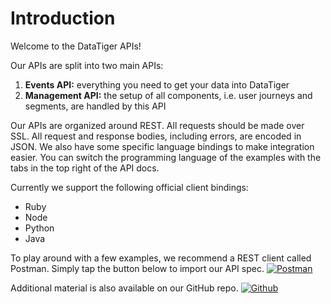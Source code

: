 # Introduction 
Welcome to the DataTiger APIs! 

Our APIs are split into two main APIs:

1. **Events API:** everything you need to get your data into DataTiger
2. **Management API:** the setup of all components, i.e. user journeys and segments, are handled by this API
    
Our APIs are organized around REST. All requests should be made over SSL. All request and response bodies, including errors, are encoded in JSON. We also have some specific language bindings to make integration easier. You can switch the programming language of the examples with the tabs in the top right of the API docs.

Currently we support the following official client bindings:
* Ruby
* Node
* Python
* Java

To play around with a few examples, we recommend a REST client called Postman. Simply tap the button below to import our API spec.
[![Postman](https://run.pstmn.io/button.svg)](https://github.com/DataTigerGitHub/API-Docs-and-Code/blob/master/web/postman.md)

Additional material is also available on our GitHub repo.
[![Github](https://raw.githubusercontent.com/DataTigerGitHub/API-Docs-and-Code/master/web/GitHub.jpg)](https://github.com/DataTigerGitHub/API-Docs-and-Code)